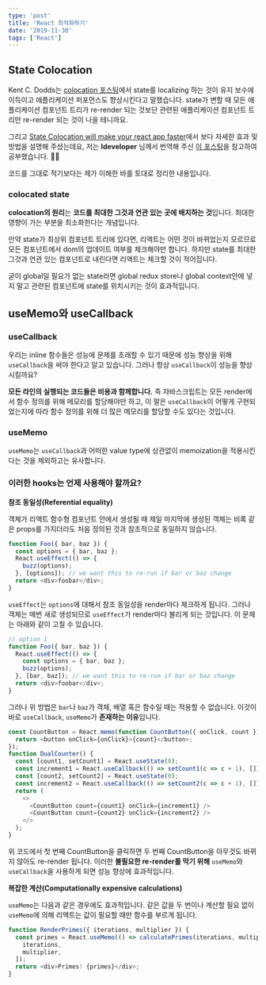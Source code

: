 ```yaml
---
type: 'post'
title: 'React 최적화하기'
date: '2019-11-30'
tags: ['React']
---
```


## State Colocation

Kent C. Dodds는 [colocation 포스팅](https://kentcdodds.com/blog/colocation)에서 state를 localizing 하는 것이 유지 보수에 이득이고 애플리케이션 퍼포먼스도 향상시킨다고 말했습니다. state가 변할 때 모든 애플리케이션 컴포넌트 트리가 re-render 되는 것보단 관련된 애플리케이션 컴포넌트 트리만 re-render 되는 것이 나을 테니까요.

그리고 [State Colocation will make your react app faster](https://kentcdodds.com/blog/state-colocation-will-make-your-react-app-faster)에서 보다 자세한 효과 및 방법을 설명해 주셨는데요, 저는 **Ideveloper** 님께서 번역해 주신 [이 포스팅](https://ideveloper2.dev/blog/2019-10-12--state-colocation-will-make-your-react-app-faster/)을 참고하여 공부했습니다. 🙋‍♀️

코드를 그대로 적기보다는 제가 이해한 바를 토대로 정리한 내용입니다.

### colocated state

**colocation의 원리**는 **코드를 최대한 그것과 연관 있는 곳에 배치하는 것**입니다. 최대한 영향이 가는 부분을 최소화한다는 개념입니다.

만약 state가 최상위 컴포넌트 트리에 있다면, 리액트는 어떤 것이 바뀌었는지 모르므로 모든 컴포넌트에서 dom의 업데이트 여부를 체크해야만 합니다. 하지만 state를 최대한 그것과 연관 있는 컴포넌트로 내린다면 리액트는 체크할 것이 적어집니다.

굳이 global일 필요가 없는 state라면 global redux store나 global context안에 넣지 말고 관련된 컴포넌트에 state를 위치시키는 것이 효과적입니다.

## useMemo와 useCallback

### useCallback

우리는 inline 함수들은 성능에 문제를 초래할 수 있기 때문에 성능 향상을 위해 `useCallback`을 써야 한다고 알고 있습니다. 그러나 항상 `useCallback`이 성능을 향상시킬까요?

**모든 라인의 실행되는 코드들은 비용과 함께합니다.** 즉 자바스크립트는 모든 render에서 함수 정의를 위해 메모리를 할당해야만 하고, 이 말은 `useCallback`이 어떻게 구현되었는지에 따라 함수 정의를 위해 더 많은 메모리를 할당할 수도 있다는 것입니다.

### useMemo

`useMemo`는 `useCallback`과 어떠한 value type에 상관없이 memoization을 적용시킨다는 것을 제외하고는 유사합니다.

### 이러한 hooks는 언제 사용해야 할까요?

**참조 동일성(Referential equality)**

객체가 리액트 함수형 컴포넌트 안에서 생성될 때 제일 마지막에 생성된 객체는 비록 같은 props를 가지더라도 처음 정의된 것과 참조적으로 동일하지 않습니다.

```javascript
function Foo({ bar, baz }) {
  const options = { bar, baz };
  React.useEffect(() => {
    buzz(options);
  }, [options]); // we want this to re-run if bar or baz change
  return <div>foobar</div>;
}
```

`useEffect`는 `options`에 대해서 참조 동일성을 render마다 체크하게 됩니다. 그러나 객체는 매번 새로 생성되므로 `useEffect`가 render마다 불리게 되는 것입니다. 이 문제는 아래와 같이 고칠 수 있습니다.

```javascript
// option 1
function Foo({ bar, baz }) {
  React.useEffect(() => {
    const options = { bar, baz };
    buzz(options);
  }, [bar, baz]); // we want this to re-run if bar or baz change
  return <div>foobar</div>;
}
```

그러나 위 방법은 `bar`나 `baz`가 객체, 배열 혹은 함수일 때는 적용할 수 없습니다. 이것이 바로 `useCallback`, `useMemo`가 **존재하는 이유**입니다.

```javascript
const CountButton = React.memo(function CountButton({ onClick, count }) {
  return <button onClick={onClick}>{count}</button>;
});
function DualCounter() {
  const [count1, setCount1] = React.useState(0);
  const increment1 = React.useCallback(() => setCount1(c => c + 1), []);
  const [count2, setCount2] = React.useState(0);
  const increment2 = React.useCallback(() => setCount2(c => c + 1), []);
  return (
    <>
      <CountButton count={count1} onClick={increment1} />
      <CountButton count={count2} onClick={increment2} />
    </>
  );
}
```

위 코드에서 첫 번째 CountButton을 클릭하면 두 번째 CountButton을 아무것도 바뀌지 않아도 re-render 됩니다. 이러한 **불필요한 re-render를 막기 위해** `useMemo`와 `useCallback`을 사용하게 되면 성능 향상에 효과적입니다.

**복잡한 계산(Computationally expensive calculations)**

`useMemo`는 다음과 같은 경우에도 효과적입니다. 같은 값을 두 번이나 계산할 필요 없이 `useMemo`에 의해 리액트는 값이 필요할 때만 함수를 부르게 됩니다.

```javascript
function RenderPrimes({ iterations, multiplier }) {
  const primes = React.useMemo(() => calculatePrimes(iterations, multiplier), [
    iterations,
    multiplier,
  ]);
  return <div>Primes! {primes}</div>;
}
```
